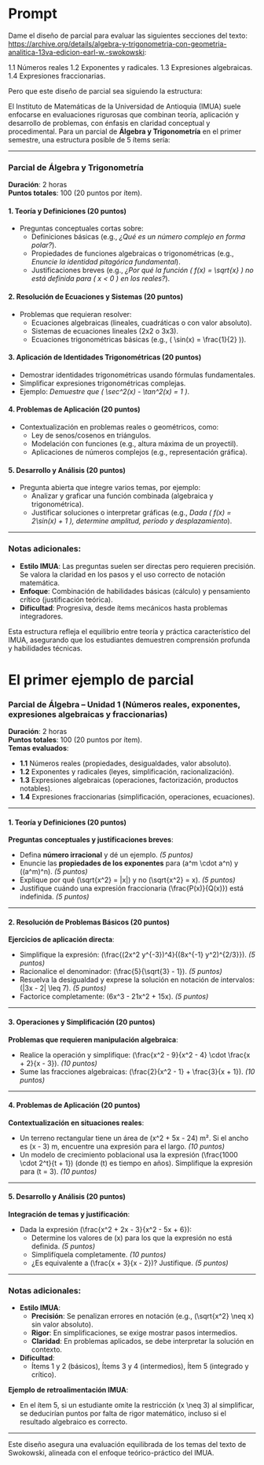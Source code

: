 # Prompt  

Dame el diseño de parcial para evaluar las siguientes secciones del texto: https://archive.org/details/algebra-y-trigonometria-con-geometria-analitica-13va-edicion-earl-w.-swokowski:   

1.1 Números reales 
1.2 Exponentes y radicales. 
1.3 Expresiones algebraicas.  
1.4 Expresiones fraccionarias.  

Pero que este diseño de parcial sea siguiendo la estructura:   

El Instituto de Matemáticas de la Universidad de Antioquia (IMUA) suele enfocarse en evaluaciones rigurosas que combinan teoría, aplicación y desarrollo de problemas, con énfasis en claridad conceptual y procedimental. Para un parcial de **Álgebra y Trigonometría** en el primer semestre, una estructura posible de 5 ítems sería:

---

### **Parcial de Álgebra y Trigonometría**  
**Duración**: 2 horas  
**Puntos totales**: 100 (20 puntos por ítem).  

#### **1. Teoría y Definiciones (20 puntos)**  
- Preguntas conceptuales cortas sobre:  
  - Definiciones básicas (e.g., *¿Qué es un número complejo en forma polar?*).  
  - Propiedades de funciones algebraicas o trigonométricas (e.g., *Enuncie la identidad pitagórica fundamental*).  
  - Justificaciones breves (e.g., *¿Por qué la función \( f(x) = \sqrt{x} \) no está definida para \( x < 0 \) en los reales?*).  

#### **2. Resolución de Ecuaciones y Sistemas (20 puntos)**  
- Problemas que requieran resolver:  
  - Ecuaciones algebraicas (lineales, cuadráticas o con valor absoluto).  
  - Sistemas de ecuaciones lineales (2x2 o 3x3).  
  - Ecuaciones trigonométricas básicas (e.g., \( \sin(x) = \frac{1}{2} \)).  

#### **3. Aplicación de Identidades Trigonométricas (20 puntos)**  
- Demostrar identidades trigonométricas usando fórmulas fundamentales.  
- Simplificar expresiones trigonométricas complejas.  
- Ejemplo: *Demuestre que \( \sec^2(x) - \tan^2(x) = 1 \)*.  

#### **4. Problemas de Aplicación (20 puntos)**  
- Contextualización en problemas reales o geométricos, como:  
  - Ley de senos/cosenos en triángulos.  
  - Modelación con funciones (e.g., altura máxima de un proyectil).  
  - Aplicaciones de números complejos (e.g., representación gráfica).  

#### **5. Desarrollo y Análisis (20 puntos)**  
- Pregunta abierta que integre varios temas, por ejemplo:  
  - Analizar y graficar una función combinada (algebraica y trigonométrica).  
  - Justificar soluciones o interpretar gráficas (e.g., *Dada \( f(x) = 2\sin(x) + 1 \), determine amplitud, período y desplazamiento*).  

---

### **Notas adicionales**:  
- **Estilo IMUA**: Las preguntas suelen ser directas pero requieren precisión. Se valora la claridad en los pasos y el uso correcto de notación matemática.  
- **Enfoque**: Combinación de habilidades básicas (cálculo) y pensamiento crítico (justificación teórica).  
- **Dificultad**: Progresiva, desde ítems mecánicos hasta problemas integradores.  

Esta estructura refleja el equilibrio entre teoría y práctica característico del IMUA, asegurando que los estudiantes demuestren comprensión profunda y habilidades técnicas.  



# El primer ejemplo de parcial  

### **Parcial de Álgebra – Unidad 1 (Números reales, exponentes, expresiones algebraicas y fraccionarias)**  
**Duración**: 2 horas  
**Puntos totales**: 100 (20 puntos por ítem).  
**Temas evaluados**:  
- **1.1** Números reales (propiedades, desigualdades, valor absoluto).  
- **1.2** Exponentes y radicales (leyes, simplificación, racionalización).  
- **1.3** Expresiones algebraicas (operaciones, factorización, productos notables).  
- **1.4** Expresiones fraccionarias (simplificación, operaciones, ecuaciones).  

---

#### **1. Teoría y Definiciones (20 puntos)**  
**Preguntas conceptuales y justificaciones breves**:  
- Defina **número irracional** y dé un ejemplo. *(5 puntos)*  
- Enuncie las **propiedades de los exponentes** para \(a^m \cdot a^n\) y \((a^m)^n\). *(5 puntos)*  
- Explique por qué \(\sqrt{x^2} = |x|\) y no \(\sqrt{x^2} = x\). *(5 puntos)*  
- Justifique cuándo una expresión fraccionaria \(\frac{P(x)}{Q(x)}\) está indefinida. *(5 puntos)*  

---

#### **2. Resolución de Problemas Básicos (20 puntos)**  
**Ejercicios de aplicación directa**:  
- Simplifique la expresión: \(\frac{(2x^2 y^{-3})^4}{(8x^{-1} y^2)^{2/3}}\). *(5 puntos)*  
- Racionalice el denominador: \(\frac{5}{\sqrt{3} - 1}\). *(5 puntos)*  
- Resuelva la desigualdad y exprese la solución en notación de intervalos: \(|3x - 2| \leq 7\). *(5 puntos)*  
- Factorice completamente: \(6x^3 - 21x^2 + 15x\). *(5 puntos)*  

---

#### **3. Operaciones y Simplificación (20 puntos)**  
**Problemas que requieren manipulación algebraica**:  
- Realice la operación y simplifique: \(\frac{x^2 - 9}{x^2 - 4} \cdot \frac{x + 2}{x - 3}\). *(10 puntos)*  
- Sume las fracciones algebraicas: \(\frac{2}{x^2 - 1} + \frac{3}{x + 1}\). *(10 puntos)*  

---

#### **4. Problemas de Aplicación (20 puntos)**  
**Contextualización en situaciones reales**:  
- Un terreno rectangular tiene un área de \(x^2 + 5x - 24\) m². Si el ancho es \(x - 3\) m, encuentre una expresión para el largo. *(10 puntos)*  
- Un modelo de crecimiento poblacional usa la expresión \(\frac{1000 \cdot 2^t}{t + 1}\) (donde \(t\) es tiempo en años). Simplifique la expresión para \(t = 3\). *(10 puntos)*  

---

#### **5. Desarrollo y Análisis (20 puntos)**  
**Integración de temas y justificación**:  
- Dada la expresión \(\frac{x^2 + 2x - 3}{x^2 - 5x + 6}\):  
  - Determine los valores de \(x\) para los que la expresión no está definida. *(5 puntos)*  
  - Simplifíquela completamente. *(10 puntos)*  
  - ¿Es equivalente a \(\frac{x + 3}{x - 2}\)? Justifique. *(5 puntos)*  

---

### **Notas adicionales**:  
- **Estilo IMUA**:  
  - **Precisión**: Se penalizan errores en notación (e.g., \(\sqrt{x^2} \neq x\) sin valor absoluto).  
  - **Rigor**: En simplificaciones, se exige mostrar pasos intermedios.  
  - **Claridad**: En problemas aplicados, se debe interpretar la solución en contexto.  
- **Dificultad**:  
  - Ítems 1 y 2 (básicos), Ítems 3 y 4 (intermedios), Ítem 5 (integrado y crítico).  

**Ejemplo de retroalimentación IMUA**:  
- En el ítem 5, si un estudiante omite la restricción \(x \neq 3\) al simplificar, se deducirían puntos por falta de rigor matemático, incluso si el resultado algebraico es correcto.  

--- 

Este diseño asegura una evaluación equilibrada de los temas del texto de Swokowski, alineada con el enfoque teórico-práctico del IMUA.